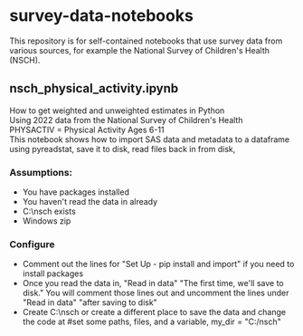 # survey-data-notebooks
This repository is for self-contained notebooks that use survey data from various sources, for example the National Survey of Children's Health (NSCH).

## nsch_physical_activity.ipynb
How to get weighted and unweighted estimates in Python\
Using 2022 data from the National Survey of Children's Health\
PHYSACTIV = Physical Activity Ages 6-11\
This notebook shows how to import SAS data and metadata to a dataframe using pyreadstat, save it to disk, read files back in from disk, 
### Assumptions:
* You have packages installed
* You haven't read the data in already
* C:\nsch exists
* Windows zip
### Configure
* Comment out the lines for "Set Up - pip install and import" if you need to install packages
* Once you read the data in, "Read in data" "The first time, we'll save to disk." You will comment those lines out and uncomment the lines under "Read in data" "after saving to disk"
* Create C:\nsch or create a different place to save the data and change the code at #set some paths, files, and a variable, my_dir = "C:/nsch"
